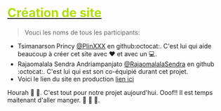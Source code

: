 # <ins><font color="bleu"> Création de site </font></ins>
> Vouci les noms de tous les participants:
- Tsimanarson Princy [@PlinXXX](https://github.com/PlinXXX) en github:octocat:. C'est lui qui aide beaucoup à créer cet site avec :heart: et avec un :computer:.
- Rajaomalala Sendra Andriampanjato [@RajaomalalaSendra](https://github.com/RajaomalalaSendra) en github :octocat:. C'est lui qui est son co-équipié durant cet projet. 
- Voici le lien du site en production [lien ici](https://PinXXX.github.io/CoursCSS1)

Hourah :clap: :clap:. C'est tout pour notre projet aujourd'hui. Ooof!! Il est temps maitenant d'aller manger.  :fries: :hamburger: :pizza:.